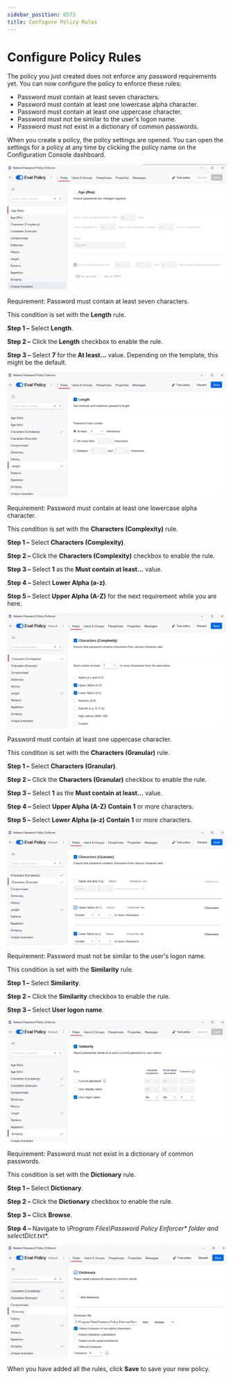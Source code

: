 ```yaml
---
sidebar_position: 6573
title: Configure Policy Rules
---
```


# Configure Policy Rules

The policy you just created does not enforce any password requirements yet. You can now configure the policy to enforce these rules:

* Password must contain at least seven characters.
* Password must contain at least one lowercase alpha character.
* Password must contain at least one uppercase character.
* Password must not be similar to the user's logon name.
* Password must not exist in a dictionary of common passwords.

When you create a policy, the policy settings are opened. You can open the settings for a policy at any time by clicking the policy name on the Configuration Console dashboard.

![New policy open for settings](../../../../../static/images/PasswordPolicyEnforcer_11.0/Content/Resources/Images/PasswordPolicyEnforcer/Eval/NewPolicySettings.png "New policy open for settings")

Requirement: Password must contain at least seven characters.

This condition is set with the **Length** rule.

**Step 1 –** Select **Length**.

**Step 2 –** Click the **Length** checkbox to enable the rule.

**Step 3 –** Select **7** for the **At least...** value. Depending on the template, this might be the default.

![Set the Length](../../../../../static/images/PasswordPolicyEnforcer_11.0/Content/Resources/Images/PasswordPolicyEnforcer/Eval/evalLength.png "Set the Length")

Requirement: Password must contain at least one lowercase alpha character.

This condition is set with the **Characters (Complexity)** rule.

**Step 1 –** Select **Characters (Complexity)**.

**Step 2 –** Click the **Characters (Complexity)** checkbox to enable the rule.

**Step 3 –** Select **1** as the **Must contain at least...**  value.

**Step 4 –** Select **Lower Alpha (a-z)**.

**Step 5 –** Select **Upper Alpha (A-Z)** for the next requirement while you are here.

![Set upper and lower case requirements](../../../../../static/images/PasswordPolicyEnforcer_11.0/Content/Resources/Images/PasswordPolicyEnforcer/Eval/evalChars.png "Set upper and lower case requirements")

Password must contain at least one uppercase character.

This condition is set with the **Characters (Granular)** rule.

**Step 1 –** Select **Characters (Granular)**.

**Step 2 –** Click the **Characters (Granular)** checkbox to enable the rule.

**Step 3 –** Select **1** as the **Must contain at least...**  value.

**Step 4 –** Select **Upper Alpha (A-Z)** **Contain** **1** or more characters.

**Step 5 –** Select **Lower Alpha (a-z)** **Contain** **1** or more characters.

![set character granularity](../../../../../static/images/PasswordPolicyEnforcer_11.0/Content/Resources/Images/PasswordPolicyEnforcer/Eval/evalCharsGran.png "set character granularity")

Requirement: Password must not be similar to the user's logon name.

This condition is set with the **Similarity** rule.

**Step 1 –** Select **Similarity**.

**Step 2 –** Click the **Similarity** checkbox to enable the rule.

**Step 3 –** Select **User logon name**.

![Set Similarity rule](../../../../../static/images/PasswordPolicyEnforcer_11.0/Content/Resources/Images/PasswordPolicyEnforcer/Eval/evalSimilarity.png "Set Similarity rule")

Requirement: Password must not exist in a dictionary of common passwords.

This condition is set with the **Dictionary** rule.

**Step 1 –** Select **Dictionary**.

**Step 2 –** Click the **Dictionary** checkbox to enable the rule.

**Step 3 –** Click **Browse**.

**Step 4 –** Navigate to **\Program Files\Password Policy Enforcer\** folder and select**Dict.txt**.

![Enable the sample dictionary](../../../../../static/images/PasswordPolicyEnforcer_11.0/Content/Resources/Images/PasswordPolicyEnforcer/Eval/evalDict.png "Enable the sample dictionary")

When you have added all the rules, click **Save** to save your new policy.